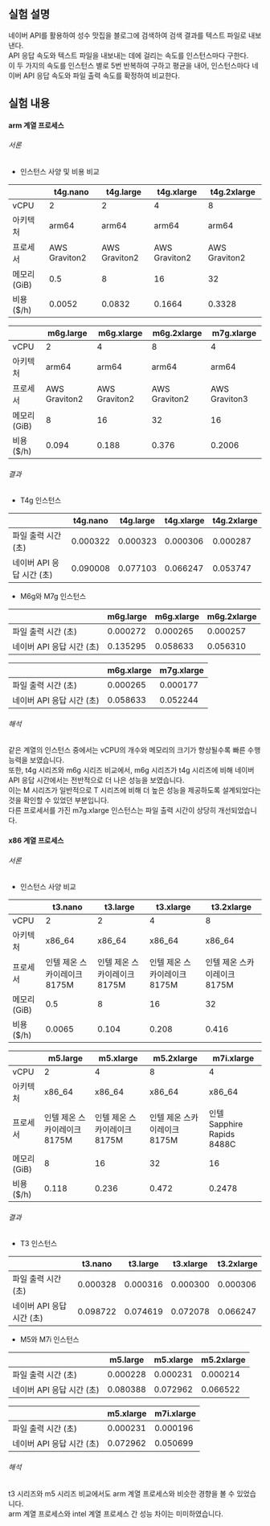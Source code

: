 ## 실험 설명
네이버 API를 활용하여 성수 맛집을 블로그에 검색하여 검색 결과를 텍스트 파일로 내보낸다.  
API 응답 속도와 텍스트 파일을 내보내는 데에 걸리는 속도를 인스턴스마다 구한다.  
이 두 가지의 속도를 인스턴스 별로 5번 반복하여 구하고 평균을 내어, 인스턴스마다 네이버 API 응답 속도와 파일 출력 속도를 확정하여 비교한다.
## 실험 내용
#### arm 계열 프로세스
###### 서론
- 인스턴스 사양 및 비용 비교

|                         | t4g.nano   | t4g.large  | t4g.xlarge | t4g.2xlarge |
|-------------------------|-----------|-----------|-----------|------------|
| vCPU     | 2  | 2  | 4 | 8 |
| 아키텍처 | arm64  | arm64  | arm64  | arm64 |
| 프로세서 |  AWS Graviton2  | AWS Graviton2  | AWS Graviton2  | AWS Graviton2 |
|   메모리(GiB)   | 0.5  | 8  | 16  | 32  |
| 비용 ($/h) | 0.0052 | 0.0832 | 0.1664 | 0.3328 |

|                         | m6g.large   | m6g.xlarge  | m6g.2xlarge | m7g.xlarge |
|-------------------------|-----------|-----------|-----------|-----------|
| vCPU     | 2  | 4  | 8 | 4 |
| 아키텍처 | arm64  | arm64  | arm64  | arm64 |
| 프로세서 | AWS Graviton2  | AWS Graviton2  | AWS Graviton2  | AWS Graviton3  |
|   메모리(GiB)   | 8  | 16  | 32  | 16  |
| 비용 ($/h) | 0.094 | 0.188 | 0.376 | 0.2006 |


###### 결과
- T4g 인스턴스

|                         | t4g.nano  | t4g.large | t4g.xlarge | t4g.2xlarge |
|-------------------------|-----------|-----------|------------|-------------|
| 파일 출력 시간 (초)     | 0.000322  | 0.000323  | 0.000306   | 0.000287    |
| 네이버 API 응답 시간 (초) | 0.090008  | 0.077103  | 0.066247   | 0.053747    |

- M6g와 M7g 인스턴스

|                         | m6g.large | m6g.xlarge | m6g.2xlarge |
|-------------------------|-----------|------------|-------------|
| 파일 출력 시간 (초)     | 0.000272  | 0.000265   | 0.000257    |
| 네이버 API 응답 시간 (초) | 0.135295  | 0.058633   | 0.056310    |

|                         | m6g.xlarge | m7g.xlarge |
|-------------------------|------------|------------|
| 파일 출력 시간 (초)     | 0.000265   | 0.000177   |
| 네이버 API 응답 시간 (초) | 0.058633   | 0.052244   |
###### 해석
같은 계열의 인스턴스 중에서는 vCPU의 개수와 메모리의 크기가 향상될수록 빠른 수행 능력을 보였습니다.  
또한, t4g 시리즈와 m6g 시리즈 비교에서, m6g 시리즈가 t4g 시리즈에 비해 네이버 API 응답 시간에서는 전반적으로 더 나은 성능을 보였습니다.  
이는 M 시리즈가 일반적으로 T 시리즈에 비해 더 높은 성능을 제공하도록 설계되었다는 것을 확인할 수 있었던 부분입니다.  
다른 프로세서를 가진 m7g.xlarge 인스턴스는 파일 출력 시간이 상당히 개선되었습니다.


#### x86 계열 프로세스 
###### 서론
- 인스턴스 사양 비교

|                         | t3.nano   | t3.large  | t3.xlarge | t3.2xlarge |
|-------------------------|-----------|-----------|-----------|------------|
| vCPU     | 2  | 2  | 4 | 8 |
| 아키텍처 | x86_64  | x86_64  | x86_64  | x86_64 |
| 프로세서 |  인텔 제온 스카이레이크 8175M | 인텔 제온 스카이레이크 8175M  | 인텔 제온 스카이레이크 8175M  | 인텔 제온 스카이레이크 8175M |
|   메모리(GiB)   | 0.5  | 8  | 16  | 32  |
| 비용 ($/h) |  0.0065 | 0.104 |  0.208 | 0.416 |

|                         | m5.large   | m5.xlarge  | m5.2xlarge | m7i.xlarge |
|-------------------------|-----------|-----------|-----------|-----------|
| vCPU     | 2  | 4  | 8 | 4 |
| 아키텍처 | x86_64  | x86_64  | x86_64  | x86_64  |
| 프로세서 |  인텔 제온 스카이레이크 8175M  | 인텔 제온 스카이레이크 8175M  | 인텔 제온 스카이레이크 8175M  | 인텔 Sapphire Rapids 8488C |
|   메모리(GiB)   | 8  | 16  | 32  | 16  |
| 비용 ($/h) |  0.118 | 0.236 |  0.472 | 0.2478 |
###### 결과
- T3 인스턴스

|                         | t3.nano   | t3.large  | t3.xlarge | t3.2xlarge |
|-------------------------|-----------|-----------|-----------|------------|
| 파일 출력 시간 (초)     | 0.000328  | 0.000316  | 0.000300  | 0.000306   |
| 네이버 API 응답 시간 (초) | 0.098722  | 0.074619  | 0.072078  | 0.066247    |

- M5와 M7i 인스턴스

|                         | m5.large  | m5.xlarge | m5.2xlarge |
|-------------------------|-----------|-----------|------------|
| 파일 출력 시간 (초)     | 0.000228  | 0.000231  | 0.000214   |
| 네이버 API 응답 시간 (초) | 0.080388  | 0.072962  | 0.066522   |


|                         | m5.xlarge | m7i.xlarge |
|-------------------------|------------|-----------|
| 파일 출력 시간 (초)     | 0.000231  | 0.000196   |
| 네이버 API 응답 시간 (초) | 0.072962  | 0.050699   |

###### 해석
t3 시리즈와 m5 시리즈 비교에서도 arm 계열 프로세스와 비슷한 경향을 볼 수 있었습니다.  
arm 계열 프로세스와 intel 계열 프로세스 간 성능 차이는 미미하였습니다.